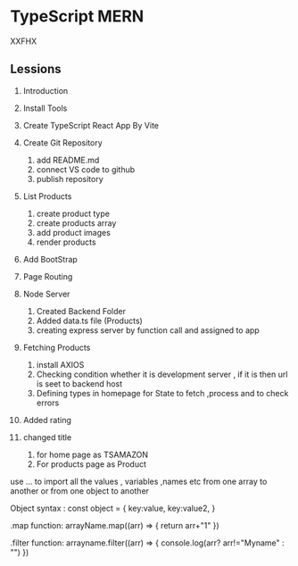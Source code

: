  # TypeScript MERN 

XXFHX


 
## Lessions

1. Introduction
2. Install Tools
3. Create TypeScript React App By Vite
4. Create Git Repository
   1. add README.md
   2. connect VS code to github
   3. publish repository
5. List Products

   1. create product type
   2. create products array
   3. add product images
   4. render products

6. Add BootStrap

7. Page Routing

8. Node Server

   1. Created Backend Folder
   2. Added data.ts file (Products)
   3. creating express server by function call and assigned to app

9. Fetching Products

   1. install AXIOS
   2. Checking condition whether it is development server , if it is then url is seet to backend host
   3. Defining types in homepage for State to fetch ,process and to check errors

10. Added rating

11. changed title

    1. for home page as TSAMAZON
    2. For products page as Product

   
use ... to import all the values , variables ,names etc from one array to another or from one object to another

Object syntax :
   const object = {
      key:value,
      key:value2,
   }


.map function:
arrayName.map((arr) => {
   return arr+"1"
})

.filter function:
arrayname.filter((arr) => {
   console.log(arr? arr!="Myname" : "")
})











